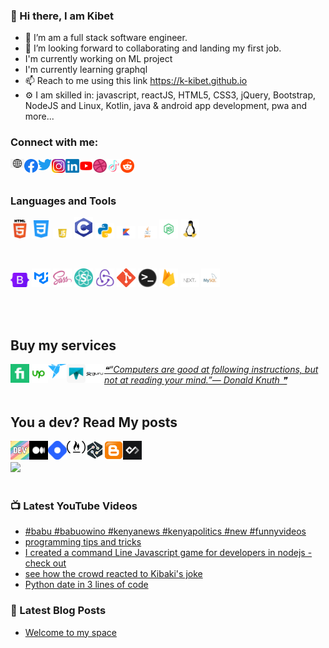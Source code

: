 ### 👋 Hi there, I am Kibet 
- 🌱 I’m am a full stack software engineer.
- 💞️ I’m looking forward to collaborating and landing my first job.
- I'm currently working on ML project 
- I'm currently learning graphql 
- 📫 Reach to me using this link https://k-kibet.github.io
- ⚙️ I am skilled in: javascript, reactJS, HTML5, CSS3, jQuery, Bootstrap, NodeJS and Linux, Kotlin, java & android app development, pwa and more...

### Connect with me:

[<img align="left" alt="kibet" width="22px" src="https://github.com/K-kibet/K-kibet-K-kibet/blob/main/assets/web.png" />][website]

[<img align="left" alt="kibet" width="22px" src="https://github.com/K-kibet/K-kibet-K-kibet/blob/main/assets/facebook.png" />][facebook]

[<img align="left" alt="kibet" width="22px" src="https://github.com/K-kibet/K-kibet-K-kibet/blob/main/assets/twitter.png" />][twitter]

[<img align="left" alt="kibet" width="22px" src="https://github.com/K-kibet/K-kibet-K-kibet/blob/main/assets/instagram.png" />][instagram]

[<img align="left" alt="kibet" width="22px" src="https://github.com/K-kibet/K-kibet-K-kibet/blob/main/assets/linkedin.png" />][linkedin]

[<img align="left" alt="kibet" width="22px" src="https://github.com/K-kibet/K-kibet-K-kibet/blob/main/assets/youtube.png" />][youtubechannel] 

[<img align="left" alt="kibet" width="22px" src="https://github.com/K-kibet/K-kibet-K-kibet/blob/main/assets/dribble.png" />][dribble]

[<img align="left" alt="kibet" width="22px" src="https://github.com/K-kibet/K-kibet-K-kibet/blob/main/assets/tiktok.png" />][tiktok]

[<img align="left" alt="kibet" width="22px" src="https://github.com/K-kibet/K-kibet-K-kibet/blob/main/assets/reddit.png" />][reddit]


<br />
<br />

### Languages and Tools
<p float="left">

<img  alt="kibet" width="30px" src="https://github.com/K-kibet/K-kibet-K-kibet/blob/main/img/html.png" />

<img  alt="kibet" width="30px" src="https://github.com/K-kibet/K-kibet-K-kibet/blob/main/img/css.webp" />

<img  alt="kibet" width="30px" src="https://github.com/K-kibet/K-kibet-K-kibet/blob/main/img/logo-javascript-png-html-code-allows-to-embed-javascript-logo-in-your-website-587.png" />

<img  alt="kibet" width="30px" src="https://github.com/K-kibet/K-kibet-K-kibet/blob/main/img/c.png" />

<img  alt="kibet" width="30px" src="https://github.com/K-kibet/K-kibet-K-kibet/blob/main/img/python.png" />

<img  alt="kibet" width="30px" src="https://github.com/K-kibet/K-kibet-K-kibet/blob/main/img/kotlin.png" />

<img  alt="kibet" width="30px" src="https://github.com/K-kibet/K-kibet-K-kibet/blob/main/img/java.png" />

<img  alt="kibet" width="30px" src="https://github.com/K-kibet/K-kibet-K-kibet/blob/main/img/node1.png" />

<img  alt="kibet" width="30px" src="https://github.com/K-kibet/K-kibet-K-kibet/blob/main/img/linux.png" />

</p>

<br>

<p float="left">

<img  alt="kibet" width="30px" src="https://github.com/K-kibet/K-kibet-K-kibet/blob/main/img/Bootstrap_logo.svg.png" />

<img  alt="kibet" width="30px" src="https://github.com/K-kibet/K-kibet-K-kibet/blob/main/img/mui.png" />

<img  alt="kibet" width="30px" src="https://github.com/K-kibet/K-kibet-K-kibet/blob/main/img/sass.png" />

<img  alt="kibet" width="30px" src="https://github.com/K-kibet/K-kibet-K-kibet/blob/main/img/semantic.webp" />

<img  alt="kibet" width="30px" src="https://github.com/K-kibet/K-kibet-K-kibet/blob/main/img/redux.png" />

<img  alt="kibet" width="30px" src="https://github.com/K-kibet/K-kibet-K-kibet/blob/main/img/git.png" />

<img  alt="kibet" width="30px" src="https://github.com/K-kibet/K-kibet-K-kibet/blob/main/img/terminal.png" />

<img  alt="kibet" width="30px" src="https://github.com/K-kibet/K-kibet-K-kibet/blob/main/img/firebase.png" />

<img  alt="kibet" width="30px" src="https://github.com/K-kibet/K-kibet-K-kibet/blob/main/img/next.png" />

<img  alt="kibet" width="30px" src="https://github.com/K-kibet/K-kibet-K-kibet/blob/main/img/mysql.png" />

</p>


<br />
<br />

## Buy my services
[<img align="left" alt="kibet" width="30px" src="https://github.com/K-kibet/K-kibet-K-kibet/blob/main/assets/fiverr.png" />][fiverr]

[<img align="left" alt="kibet" width="30px" src="https://github.com/K-kibet/K-kibet-K-kibet/blob/main/assets/upwork.png" />][upwork]

[<img align="left" alt="kibet" width="30px" src="https://github.com/K-kibet/K-kibet-K-kibet/blob/main/assets/freelancer.png" />][freelancer]

[<img align="left" alt="kibet" width="30px" src="https://github.com/K-kibet/K-kibet-K-kibet/blob/main/assets/truelancer.png" />][truelancer]

[<img align="left" alt="kibet" width="30px" src="https://github.com/K-kibet/K-kibet-K-kibet/blob/main/assets/guru.png" />][guru]

<a href="https://github.com/marketplace/actions/quote-readme">
<!--STARTS_HERE_QUOTE_README-->
<i>❝“Computers are good at following instructions, but not at reading your mind.”— Donald Knuth   ❞</i>
<!--ENDS_HERE_QUOTE_README-->
</a>


<br />
<br/>

## You a dev? Read My posts

[<img align="left" alt="kibet" width="30px" src="https://github.com/K-kibet/K-kibet-K-kibet/blob/main/assets/devto.png" />][dev.to]

[<img align="left" alt="kibet" width="30px" src="https://github.com/K-kibet/K-kibet-K-kibet/blob/main/assets/medium.png" />][medium]

[<img align="left" alt="kibet" width="30px" src="https://github.com/K-kibet/K-kibet-K-kibet/blob/main/assets/hashnode.png" />][hashnode]

[<img align="left" alt="kibet" width="30px" src="https://github.com/K-kibet/K-kibet-K-kibet/blob/main/assets/freecodecamp.png" />][freecodecamp]

[<img align="left" alt="kibet" width="30px" src="https://github.com/K-kibet/K-kibet-K-kibet/blob/main/assets/morioh.png" />][morioh]

[<img align="left" alt="kibet" width="30px" src="https://github.com/K-kibet/K-kibet-K-kibet/blob/main/assets/blogger.png" />][blogger]

[<img align="left" alt="kibet" width="30px" src="https://github.com/K-kibet/K-kibet-K-kibet/blob/main/assets/dailydev.webp" />][daily.dev]


<br/>
<br/>
 <img src="https://github-readme-stats.vercel.app/api/top-langs/?username=K-kibet&layout=compact" />
 
<!--START_SECTION:waka-->
<!--ENDS_SECTION:waka-->
<br />
<br />

### 📺 Latest YouTube Videos
<!-- YOUTUBE:START -->
- [#babu #babuowino #kenyanews #kenyapolitics #new #funnyvideos](https://www.youtube.com/watch?v=upZpTcq2Mvg)
- [programming tips and tricks](https://www.youtube.com/watch?v=UObeKXpuXlA)
- [I created a command Line Javascript game for developers in nodejs - check out](https://www.youtube.com/watch?v=JLWmdWK1f_Q)
- [see how the crowd reacted to Kibaki&#39;s joke](https://www.youtube.com/watch?v=Q1tOi5HuIGo)
- [Python date in 3 lines of code](https://www.youtube.com/watch?v=5F-rWtjI7AM)
<!-- YOUTUBE:END -->


### 📕 Latest Blog Posts
<!-- BLOG-POST-LIST:START -->
- [Welcome to my space](https://dev.to/kkibet/welcome-to-my-space-511l)
<!-- BLOG-POST-LIST:END -->



[website]: https://k-kibet.github.io/
[facebook]: https://www.facebook.com/kibetkorirc
[twitter]: https://twitter.com/ancientpupy
[instagram]: https://www.instagram.com/ancientpupy/
[linkedin]: https://www.linkedin.com/in/kibetkorir
[dribble]: https://dribbble.com/ancientpupy/about
[youtubechannel]: https://www.youtube.com/channel/UCGuHbwfZ2JHMDBpDLGtQhjQ
[codepen]: https://codepen.io/KKibet
[tiktok]: https://www.tiktok.com/@ancientpupy
[reddit]: https://www.reddit.com/user/kibetkorir

[fiverr]: https://www.fiverr.com/clawn45 
[upwork]: https://www.upwork.com/freelancers/~01d59fc71a1e549e64
[truelancer]: https://www.truelancer.com/freelancer/charleskibet
[freelancer]: https://www.freelancer.com/u/KibetK
[guru]: https://www.guru.com/freelancers/charles-kibet



[dev.to]:https://dev.to/kkibet
[medium]: 	https://medium.com/@kkibet
[morioh]: https://morioh.com/@61f5a35c35f9335efc6462cb
[daily.dev]: https://app.daily.dev/Kkibet
[hashnode]: https://hashnode.com/@Kkibet
[freecodecamp]: https://www.freecodecamp.org/kkibet
[blogger]: https://codespeardev.blogspot.com/

<!---
K-kibet/K-kibet is a ✨ special ✨ repository because its `README.md` (this file) appears on your GitHub profile.
You can click the Preview link to take a look at your changes.
--->
